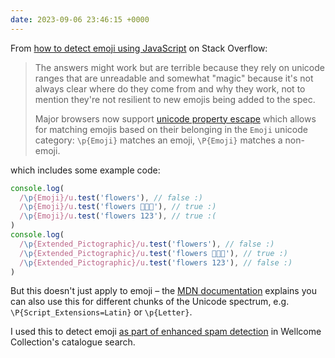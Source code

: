 ```yaml
---
date: 2023-09-06 23:46:15 +0000
---
```

From [how to detect emoji using JavaScript](https://stackoverflow.com/a/64007175/1558022) on Stack Overflow:

> The answers might work but are terrible because they rely on unicode ranges that are unreadable and somewhat "magic" because it's not always clear where do they come from and why they work, not to mention they're not resilient to new emojis being added to the spec.
>
> Major browsers now support [unicode property escape](https://developer.mozilla.org/en-US/docs/Web/JavaScript/Guide/Regular_Expressions/Unicode_Property_Escapes) which allows for matching emojis based on their belonging in the `Emoji` unicode category: `\p{Emoji}` matches an emoji, `\P{Emoji}` matches a non-emoji.

which includes some example code:

```javascript
console.log(
  /\p{Emoji}/u.test('flowers'), // false :)
  /\p{Emoji}/u.test('flowers 🌼🌺🌸'), // true :)
  /\p{Emoji}/u.test('flowers 123'), // true :(
)
console.log(
  /\p{Extended_Pictographic}/u.test('flowers'), // false :)
  /\p{Extended_Pictographic}/u.test('flowers 🌼🌺🌸'), // true :)
  /\p{Extended_Pictographic}/u.test('flowers 123'), // false :)
)
```

But this doesn't just apply to emoji – the [MDN documentation](https://developer.mozilla.org/en-US/docs/Web/JavaScript/Reference/Regular_expressions/Unicode_character_class_escape) explains you can also use this for different chunks of the Unicode spectrum, e.g. `\P{Script_Extensions=Latin}` or `\p{Letter}`.

I used this to detect emoji [as part of enhanced spam detection](https://github.com/wellcomecollection/wellcomecollection.org/pull/10181) in Wellcome Collection's catalogue search.
